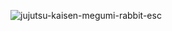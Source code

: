 ![jujutsu-kaisen-megumi-rabbit-esc](https://github.com/user-attachments/assets/c80409c1-a3d3-4069-a04d-241d3122fb7f)
